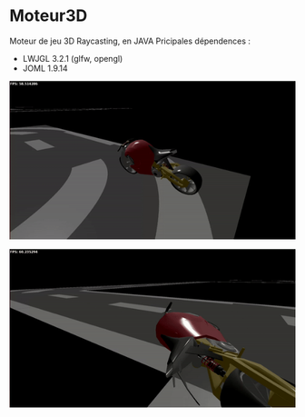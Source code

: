# Moteur3D

Moteur de jeu 3D Raycasting, en JAVA 
Pricipales dépendences :
 - LWJGL 3.2.1 (glfw, opengl)
 - JOML 1.9.14



![](https://github.com/Armand0d0/Moteur3D/blob/main/moto1.gif)

![](https://github.com/Armand0d0/Moteur3D/blob/main/moto2.gif)
